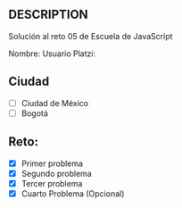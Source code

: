 ## DESCRIPTION

Solución al reto 05 de Escuela de JavaScript

Nombre:
Usuario Platzi:

## Ciudad
- [ ] Ciudad de México
- [ ] Bogotá

## Reto:
  - [X] Primer problema
  - [X] Segundo problema
  - [X] Tercer problema
  - [X] Cuarto Problema (Opcional)